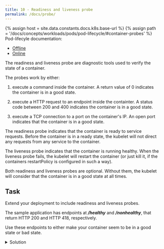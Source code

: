 ```yaml
---
title: 10 - Readiness and liveness probe
permalink: /docs/probe/
---
```

{% assign host = site.data.constants.docs.k8s.base-url %}
{% assign path = '/docs/concepts/workloads/pods/pod-lifecycle/#container-probes' %}
Pod-lifecyle documentation:
* [Offline]({{host.offline}}{{path}})
* [Online]({{host.online}}{{path}})

The readiness and liveness probe are diagnostic tools used to verify the state of a container. 

The probes work by either:

1) execute a command inside the container. A return value of 0 indicates the container is in a good state.

2) execute a HTTP request to an endpoint inside the containter. A status code between 200 and 400 indicates the container is in a good state.

3) execute a TCP connection to a port on the container's IP. An open port indicates that the container is in a good state.

The readiness probe indicates that the container is ready to service requests. Before the container is in a ready state, the kubelet will not direct any requests from any service to the container.

The liveness probe indicates that the container is running healthy. When the liveness probe fails, the kubelet will restart the container (or just kill it, if the containers restartPolicy is configured in such a way).

Both readiness and liveness probes are optional. Without them, the kubelet will consider that the container is in a good state at all times.

## Task

Extend your deployment to include readiness and liveness probes. 

The sample application has endpoints at ***/healthy*** and ***/nonhealthy***, that return HTTP 200 and HTTP 418, respectively. 

Use these endpoints to either make your container seem to be in a good state or bad state.

<details>
  <summary>Solution</summary>
  <div markdown="1">

```yaml
apiVersion: apps/v1
kind: Deployment
metadata:
  name: sample-app-deployment
  labels:
    app: sample-app
spec:
  replicas: 1
  selector:
    matchLabels:
      app: sample-app
  template:
    metadata:
      labels:
        app: sample-app
    spec:
      containers:
      - name: sample-app
        image: ubuntu-k8s-1.local:30603/sample-app
        imagePullPolicy: Always
        ports:
        - containerPort: 8080
        livenessProbe:
          httpGet:
            path: /healthy
            port: 8080
        readinessProbe:
          httpGet:
            path: /healthy
            port: 8080
```

To check that liveness and readiness probes are working, execute

`kubectl describe pod [podname]`

and check the output, e.g.

```
Liveness:		http-get http://:http/healthy delay=0s timeout=1s period=10s #success=1 #failure=3
Readiness:		http-get http://:http/healthy delay=0s timeout=1s period=10s #success=1 #failure=3
```

</div>
</details>
